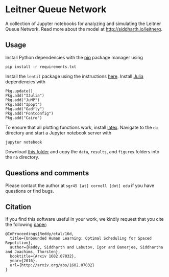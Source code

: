 Leitner Queue Network
=====================

A collection of Jupyter notebooks for analyzing and simulating the Leitner Queue Network.
Read more about the model at http://siddharth.io/leitnerq.

Usage
-----

Install Python dependencies with the [pip](https://pip.pypa.io/en/stable/installing/) package
manager using

```
pip install -r requirements.txt
```

Install the `lentil` package using the instructions [here](https://github.com/rddy/lentil). Install
[Julia](http://julialang.org/downloads/platform.html) dependencies with

```
Pkg.update()
Pkg.add("IJulia")
Pkg.add("JuMP")
Pkg.add("Ipopt")
Pkg.add("Gadfly")
Pkg.add("Fontconfig")
Pkg.add("Cairo")
```

To ensure that all plotting functions work, install [latex](https://www.latex-project.org/). Navigate to
the `nb` directory and start a Jupyter notebook server with

```
jupyter notebook
```

Download [this folder](https://www.dropbox.com/sh/epx7hzezh1ok6qe/AABkUeVSJXpmCjyxyag-uaHKa?dl=0)
and copy the `data`, `results`, and `figures` folders into the `nb` directory.

Questions and comments
----------------------

Please contact the author at `sgr45 [at] cornell [dot] edu` if you have questions or find bugs.

Citation
--------
If you find this software useful in your work, we kindly request that you cite the following [paper](http://arxiv.org/abs/1602.07032):

```
@InProceedings{Reddy/etal/16d,
  title={Unbounded Human Learning: Optimal Scheduling for Spaced Repetition},
  author={Reddy, Siddharth and Labutov, Igor and Banerjee, Siddhartha and Joachims, Thorsten},
  booktitle={Arxiv 1602.07032},
  year={2016},
  url={http://arxiv.org/abs/1602.07032}
}
```
